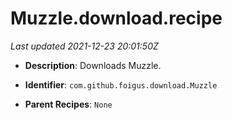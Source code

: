 # Muzzle.download.recipe

_Last updated 2021-12-23 20:01:50Z_

- **Description**: Downloads Muzzle.

- **Identifier**: `com.github.foigus.download.Muzzle`

- **Parent Recipes**: `None`
